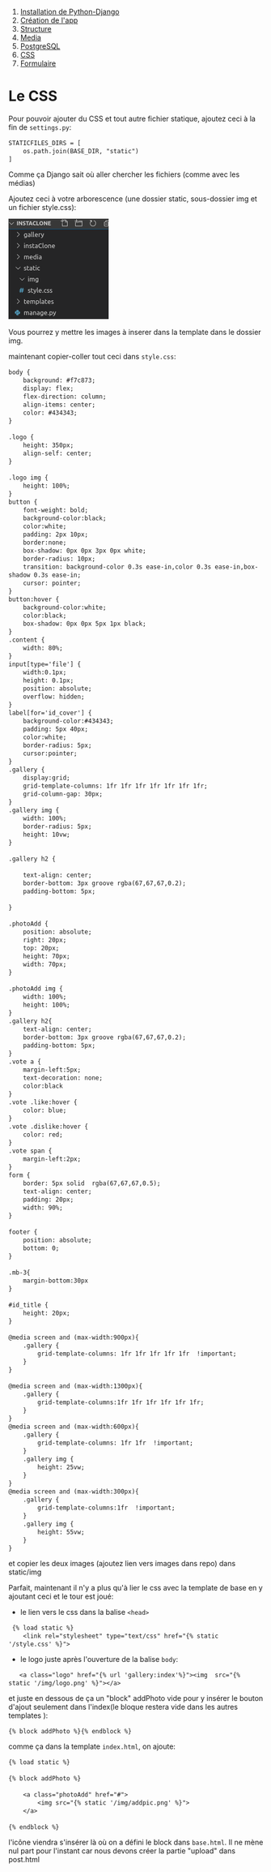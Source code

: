 1. [Installation de Python-Django](../README.md)
2. [Création de l'app](creationappli.md)
3. [Structure](structure.md)
4. [Media](media.md)
5. [PostgreSQL](../postgresql.md)
6. [CSS](css.md)
7. [Formulaire](formulaire.md)
   

# Le CSS

Pour pouvoir ajouter du CSS et tout autre fichier statique, ajoutez ceci à la fin de `settings.py`:

    STATICFILES_DIRS = [
        os.path.join(BASE_DIR, "static")
    ]

Comme ça Django sait où aller chercher les fichiers (comme avec les médias)

Ajoutez ceci à votre arborescence (une dossier static, sous-dossier img et un fichier style.css):

!['arborescence du dossier statique'](img/style.png)

Vous pourrez y mettre les images à inserer dans la template dans le dossier img.

maintenant copier-coller tout ceci dans `style.css`:


```
body {
    background: #f7c873;
    display: flex;
    flex-direction: column;
    align-items: center;
    color: #434343;
}

.logo {
    height: 350px;
    align-self: center;
}

.logo img {
    height: 100%;
}
button {
    font-weight: bold;
    background-color:black;
    color:white;
    padding: 2px 10px;
    border:none;
    box-shadow: 0px 0px 3px 0px white;
    border-radius: 10px;
    transition: background-color 0.3s ease-in,color 0.3s ease-in,box-shadow 0.3s ease-in;
    cursor: pointer;
}
button:hover {
    background-color:white;
    color:black;
    box-shadow: 0px 0px 5px 1px black;
}
.content {
    width: 80%;
}
input[type='file'] {
    width:0.1px;
    height: 0.1px;
    position: absolute;
    overflow: hidden;
}
label[for='id_cover'] {
    background-color:#434343;
    padding: 5px 40px;
    color:white;
    border-radius: 5px;
    cursor:pointer; 
}
.gallery {
    display:grid;
    grid-template-columns: 1fr 1fr 1fr 1fr 1fr 1fr 1fr;
    grid-column-gap: 30px;
}
.gallery img {
    width: 100%;
    border-radius: 5px;
    height: 10vw;
}

.gallery h2 {

    text-align: center;
    border-bottom: 3px groove rgba(67,67,67,0.2); 
    padding-bottom: 5px;
    
}

.photoAdd {
    position: absolute;
    right: 20px;
    top: 20px;
    height: 70px;
    width: 70px;
}

.photoAdd img {
    width: 100%;
    height: 100%;
}
.gallery h2{
    text-align: center;
    border-bottom: 3px groove rgba(67,67,67,0.2); 
    padding-bottom: 5px;
}
.vote a {
    margin-left:5px;
    text-decoration: none;
    color:black
}
.vote .like:hover {
    color: blue;
}
.vote .dislike:hover {
    color: red;
}
.vote span {
    margin-left:2px;
}
form {
    border: 5px solid  rgba(67,67,67,0.5); 
    text-align: center;
    padding: 20px;
    width: 90%;
}

footer {
    position: absolute;
    bottom: 0;
}

.mb-3{
    margin-bottom:30px
}

#id_title {
    height: 20px;
}

@media screen and (max-width:900px){
    .gallery {
        grid-template-columns: 1fr 1fr 1fr 1fr 1fr  !important;
    }
}

@media screen and (max-width:1300px){
    .gallery {
        grid-template-columns:1fr 1fr 1fr 1fr 1fr 1fr;
    }
}
@media screen and (max-width:600px){
    .gallery {
        grid-template-columns: 1fr 1fr  !important;
    }
    .gallery img {
        height: 25vw;
    }
}
@media screen and (max-width:300px){
    .gallery {
        grid-template-columns:1fr  !important;
    }
    .gallery img {
        height: 55vw;
    }
}

```

et copier les deux images (ajoutez lien vers images dans repo) dans static/img

Parfait, maintenant il n'y a plus qu'à lier le css avec la template de base en y ajoutant ceci et le tour est joué:


- le lien vers le css dans la balise `<head>`
```
 {% load static %}
    <link rel="stylesheet" type="text/css" href="{% static '/style.css' %}">
```
- le logo juste après l'ouverture de la balise `body`:
```
   <a class="logo" href="{% url 'gallery:index'%}"><img  src="{% static '/img/logo.png' %}"></a>
```

et juste en dessous de ça un "block" 
addPhoto vide pour y insérer le bouton d'ajout seulement dans l'index(le bloque restera vide dans les autres templates ):

    {% block addPhoto %}{% endblock %}


comme ça dans la template `index.html`, on ajoute:

```
{% load static %}

{% block addPhoto %}

    <a class="photoAdd" href="#">
        <img src="{% static '/img/addpic.png' %}">
    </a>

{% endblock %}
```

l'icône viendra s'insérer là où on a défini le block dans `base.html`. Il ne mène nul part pour l'instant car nous devons créer la partie "upload" dans post.html



